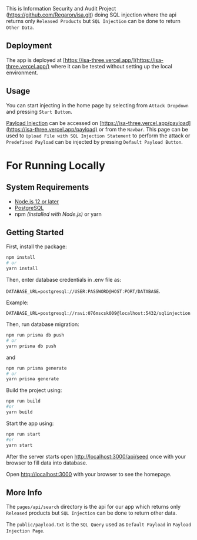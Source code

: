 This is Information Security and Audit Project (https://github.com/Regaron/isa.git) doing SQL injection where the api returns only `Released Products` but `SQL Injection` can be done to return `Other Data`.


## Deployment

The app is deployed at [https://isa-three.vercel.app/](https://isa-three.vercel.app/) where it can be tested without setting up the local environment.

## Usage

You can start injecting in the home page by selecting from `Attack Dropdown` and pressing `Start Button`.

[Payload Injection](https://isa-three.vercel.app/payload) can be accessed on [https://isa-three.vercel.app/payload](https://isa-three.vercel.app/payload) or from the `Navbar`. This page can be used to `Upload File with SQL Injection Statement` to perform the attack or `Predefined Payload` can be injected by pressing `Default Payload Button`.

# For Running Locally

## System Requirements

- [Node.js 12 or later](https://nodejs.org/en/)
- [PostgreSQL](https://www.postgresql.org/)
- npm *(installed with Node.js)* or yarn

## Getting Started

First, install the package:

```bash
npm install
# or
yarn install
```

Then, enter database credentials in .env file as:

`DATABASE_URL=postgresql://USER:PASSWORD@HOST:PORT/DATABASE`.

Example:

`DATABASE_URL=postgresql://ravi:076mscsk009@localhost:5432/sqlinjection`

Then, run database migration:

```bash
npm run prisma db push
# or
yarn prisma db push
```
and

```bash
npm run prisma generate
# or
yarn prisma generate
```

Build the project using:

```bash
npm run build
#or
yarn build
```

Start the app using:

```bash
npm run start
#or
yarn start
```

After the server starts open [http://localhost:3000/api/seed](http://localhost:3000/api/seed) once with your browser to fill data into database.

Open [http://localhost:3000](http://localhost:3000) with your browser to see the homepage.

## More Info

The `pages/api/search` directory is the api for our app which returns only `Released` products but `SQL Injection` can be done to return other data.

The `public/payload.txt` is the `SQL Query` used as `Default Payload` in `Payload Injection Page`.